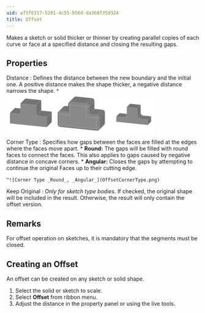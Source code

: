 ```yaml
---
uid: af5f6317-5201-4c55-b56d-da368f359324
title: Offset
---
```

Makes a sketch or solid thicker or thinner by creating parallel copies of each curve or face at a specified distance and closing the resulting gaps.

## Properties
Distance
:   Defines the distance between the new boundary and the initial one. A positive distance makes the shape thicker, a negative distance narrows the shape.
    ^![Original, Positive Distance, Negative Distance](OffsetDistanceSign.png)

Corner Type
:   Specifies how gaps between the faces are filled at the edges where the faces move apart.
    * __Round:__ The gaps will be filled with round faces to connect the faces. This also applies to gaps caused by negative distance in concave corners.
    * __Angular:__ Closes the gaps by attempting to continue the original Faces up to their cutting edge.

    ^![Corner Type _Round_, _Angular_](OffsetCornerType.png)

Keep Original
:   _Only for sketch type bodies._
    If checked, the original shape will be included in the result. Otherwise, the result will only contain the offset version.

## Remarks
For offset operation on sketches, it is mandatory that the segments must be closed.

## Creating an Offset
An offset can be created on any sketch or solid shape.

1. Select the solid or sketch to scale.
2. Select __Offset__ from ribbon menu.
3. Adjust the distance in the property panel or using the live tools.
